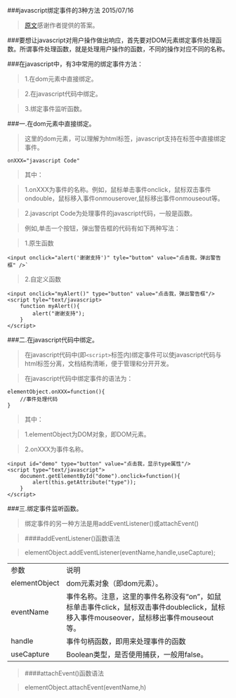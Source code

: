 ###javascript绑定事件的3种方法 2015/07/16

>[原文](http://www.itxueyuan.org/view/6338.html)感谢作者提供的答案。

###要想让javascript对用户操作做出响应，首先要对DOM元素绑定事件处理函数。所谓事件处理函数，就是处理用户操作的函数，不同的操作对应不同的名称。

###在javascript中，有3中常用的绑定事件方法：
>1.在dom元素中直接绑定。

>2.在javascript代码中绑定。

>3.绑定事件监听函数。

###一.在dom元素中直接绑定。
>这里的dom元素，可以理解为html标签，javascript支持在标签中直接绑定事件。
    
    onXXX="javascript Code"

>其中：

>1.onXXX为事件的名称。例如，鼠标单击事件onclick，鼠标双击事件ondouble，鼠标移入事件onmouserover,鼠标移出事件onmouseout等。

>2.javascript Code为处理事件的javascript代码，一般是函数。

>例如,单击一个按钮，弹出警告框的代码有如下两种写法：

>1.原生函数

    <input onclick="alert('谢谢支持')" tyle="buttom" value="点击我，弹出警告框" />`

>2.自定义函数

    <input onclick="myAlert()" type="button" value="点击我，弹出警告框"/>
    <script tyle="text/javascript>
        function myAlert(){
            alert("谢谢支持");
        }
    </script>
###二.在javascript代码中绑定。
>在javascript代码中(即`<script>`标签内)绑定事件可以使javascript代码与html标签分离，文档结构清晰，便于管理和分开开发。

>在javascript代码中绑定事件的语法为：
    
    elementObject.onXXX=function(){
        //事件处理代码
    }
    
>其中：

>1.elementObject为DOM对象，即DOM元素。

>2.onXXX为事件名称。

    <input id="demo" type="button" value="点击我，显示type属性"/>
    <script type="text/javascript">
        document.getElementById("dome").onclick=function(){
            alert(this.getAttribute("type"));
        }
    </script>
###三.绑定事件监听函数。
>绑定事件的另一种方法是用addEventListener()或attachEvent()

>####addEventListener()函数语法

>elementObject.addEventListener(eventName,handle,useCapture);

<table>
    <tr>
        <td>参数</td>
        <td>说明</td>
    </tr>
    <tr>
        <td>elementObject</td>
        <td>dom元素对象（即dom元素）。</td>
    </tr>
    <tr>
        <td>eventName</td>
        <td>事件名称。注意，这里的事件名称没有“on”，如鼠标单击事件click，鼠标双击事件doubleclick，鼠标移入事件mouseover，鼠标移出事件mouseout等。</td>
    </tr>
     <tr>
        <td>handle</td>
        <td>事件句柄函数，即用来处理事件的函数</td>
    </tr>
     <tr>
        <td>useCapture</td>
        <td>Boolean类型，是否使用捕获，一般用false。</td>
    </tr>
</table>

>####attachEvent()函数语法

>elementObject.attachEvent(eventName,h)
